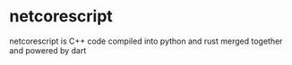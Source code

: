 # netcorescript
netcorescript is C++ code compiled into python and rust merged together and powered by dart
